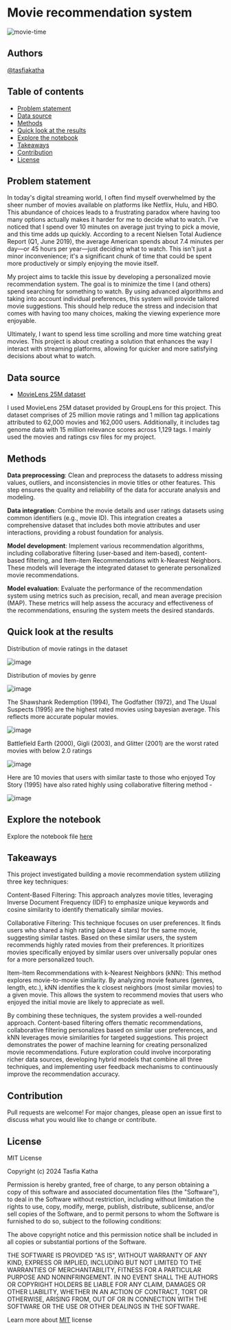 # Movie recommendation system

![movie-time](https://img.freepik.com/free-photo/lightbox-with-movie-time-text_23-2148470126.jpg?t=st=1718834447~exp=1718838047~hmac=05dcda21486ec2a5ef52dea19af3e96cc251c23785e2f28e627957d63e6b2bf8&w=826)

## Authors
[@tasfiakatha](https://github.com/tasfiakatha)

## Table of contents
- [Problem statement](https://github.com/tasfiakatha/Movie-recommendation-system/blob/main/README.md#problem-statement)
- [Data source](https://github.com/tasfiakatha/Movie-recommendation-system/blob/main/README.md#data-source)
- [Methods](https://github.com/tasfiakatha/Movie-recommendation-system/blob/main/README.md#methods)
- [Quick look at the results](https://github.com/tasfiakatha/Movie-recommendation-system/blob/main/README.md#quick-look-at-the-results)
- [Explore the notebook](https://github.com/tasfiakatha/Movie-recommendation-system/blob/main/README.md#explore-the-notebook)
- [Takeaways](https://github.com/tasfiakatha/Movie-recommendation-system/blob/main/README.md#takeaways)
- [Contribution](https://github.com/tasfiakatha/Movie-recommendation-system/blob/main/README.md#contribution)
- [License](https://github.com/tasfiakatha/Movie-recommendation-system/blob/main/README.md#license)

## Problem statement

In today's digital streaming world, I often find myself overwhelmed by the sheer number of movies available on platforms like Netflix, Hulu, and HBO. This abundance of choices leads to a frustrating paradox where having too many options actually makes it harder for me to decide what to watch. I've noticed that I spend over 10 minutes on average just trying to pick a movie, and this time adds up quickly. According to a recent Nielsen Total Audience Report (Q1, June 2019), the average American spends about 7.4 minutes per day—or 45 hours per year—just deciding what to watch. This isn't just a minor inconvenience; it's a significant chunk of time that could be spent more productively or simply enjoying the movie itself.

My project aims to tackle this issue by developing a personalized movie recommendation system. The goal is to minimize the time I (and others) spend searching for something to watch. By using advanced algorithms and taking into account individual preferences, this system will provide tailored movie suggestions. This should help reduce the stress and indecision that comes with having too many choices, making the viewing experience more enjoyable.

Ultimately, I want to spend less time scrolling and more time watching great movies. This project is about creating a solution that enhances the way I interact with streaming platforms, allowing for quicker and more satisfying decisions about what to watch.

## Data source
- [MovieLens  25M dataset](https://grouplens.org/datasets/movielens/25m/)

I used MovieLens 25M dataset provided by GroupLens for this project. This dataset comprises of 25 million movie ratings and 1 million tag applications attributed to 62,000 movies and 162,000 users. Additionally, it includes tag genome data with 15 million relevance scores across 1,129 tags. I mainly used the movies and ratings csv files for my project.

## Methods
**Data preprocessing**: Clean and preprocess the datasets to address missing values, outliers, and inconsistencies in movie titles or other features. This step ensures the quality and reliability of the data for accurate analysis and modeling.

**Data integration**: Combine the movie details and user ratings datasets using common identifiers (e.g., movie ID). This integration creates a comprehensive dataset that includes both movie attributes and user interactions, providing a robust foundation for analysis.

**Model development**: Implement various recommendation algorithms, including collaborative filtering (user-based and item-based), content-based filtering, and Item-item Recommendations with k-Nearest Neighbors. These models will leverage the integrated dataset to generate personalized movie recommendations.

**Model evaluation**: Evaluate the performance of the recommendation system using metrics such as precision, recall, and mean average precision (MAP). These metrics will help assess the accuracy and effectiveness of the recommendations, ensuring the system meets the desired standards.

## Quick look at the results
Distribution of movie ratings in the dataset

![image](https://github.com/tasfiakatha/Movie-recommendation-system/assets/120822849/6576d503-6b30-4f4e-9fe6-bd08b8245ed8)

Distribution of movies by genre

![image](https://github.com/tasfiakatha/Movie-recommendation-system/assets/120822849/da03df44-b8ee-4a94-a7d2-45bd05134ba9)


The Shawshank Redemption (1994), The Godfather (1972), and The Usual Suspects (1995) are the highest rated movies using bayesian average. This reflects more accurate popular movies.

![image](https://github.com/tasfiakatha/Movie-recommendation-system/assets/120822849/00586c33-8007-4bb1-a5bd-9e1b7024a8ba)

Battlefield Earth (2000), Gigli (2003), and Glitter (2001) are the worst rated movies with below 2.0 ratings

![image](https://github.com/tasfiakatha/Movie-recommendation-system/assets/120822849/08ced426-79b1-4f20-8483-d376a4670546)

Here are 10 movies that users with similar taste to those who enjoyed Toy Story (1995) have also rated highly using collaborative filtering method -

![image](https://github.com/tasfiakatha/Movie-recommendation-system/assets/120822849/7766a72f-b4d3-481a-b8bd-f6ba239f34f4)


## Explore the notebook
Explore the notebook file [here](https://nbviewer.org/github/tasfiakatha/Movie-recommendation-system/blob/main/Movie%20recommendation%20system%20project_Tasfia%20Katha.ipynb)

## Takeaways
This project investigated building a movie recommendation system utilizing three key techniques:

Content-Based Filtering: This approach analyzes movie titles, leveraging Inverse Document Frequency (IDF) to emphasize unique keywords and cosine similarity to identify thematically similar movies.

Collaborative Filtering: This technique focuses on user preferences. It finds users who shared a high rating (above 4 stars) for the same movie, suggesting similar tastes. Based on these similar users, the system recommends highly rated movies from their preferences.  It prioritizes movies specifically enjoyed by similar users over universally popular ones for a more personalized touch.

Item-Item Recommendations with k-Nearest Neighbors (kNN): This method explores movie-to-movie similarity. By analyzing movie features (genres, length, etc.), kNN identifies the k closest neighbors (most similar movies) to a given movie. This allows the system to recommend movies that users who enjoyed the initial movie are likely to appreciate as well.

By combining these techniques, the system provides a well-rounded approach. Content-based filtering offers thematic recommendations, collaborative filtering personalizes based on similar user preferences, and kNN leverages movie similarities for targeted suggestions.  This project demonstrates the power of machine learning for creating personalized movie recommendations.  Future exploration could involve incorporating richer data sources, developing hybrid models that combine all three techniques, and implementing user feedback mechanisms to continuously improve the recommendation accuracy.

## Contribution
Pull requests are welcome! For major changes, please open an issue first to discuss what you would like to change or contribute.

## License
MIT License

Copyright (c) 2024 Tasfia Katha

Permission is hereby granted, free of charge, to any person obtaining a copy
of this software and associated documentation files (the "Software"), to deal
in the Software without restriction, including without limitation the rights
to use, copy, modify, merge, publish, distribute, sublicense, and/or sell
copies of the Software, and to permit persons to whom the Software is
furnished to do so, subject to the following conditions:

The above copyright notice and this permission notice shall be included in all
copies or substantial portions of the Software.

THE SOFTWARE IS PROVIDED "AS IS", WITHOUT WARRANTY OF ANY KIND, EXPRESS OR
IMPLIED, INCLUDING BUT NOT LIMITED TO THE WARRANTIES OF MERCHANTABILITY,
FITNESS FOR A PARTICULAR PURPOSE AND NONINFRINGEMENT. IN NO EVENT SHALL THE
AUTHORS OR COPYRIGHT HOLDERS BE LIABLE FOR ANY CLAIM, DAMAGES OR OTHER
LIABILITY, WHETHER IN AN ACTION OF CONTRACT, TORT OR OTHERWISE, ARISING FROM,
OUT OF OR IN CONNECTION WITH THE SOFTWARE OR THE USE OR OTHER DEALINGS IN THE
SOFTWARE.

Learn more about [MIT](https://choosealicense.com/licenses/mit/) license
